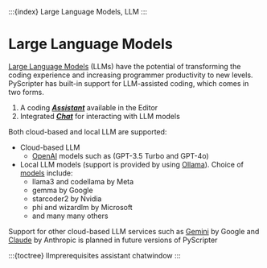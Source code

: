 :::{index} Large Language Models, LLM
:::

# Large Language Models

[Large Language Models](https://en.wikipedia.org/wiki/Large_language_model) (LLMs) have the
potential of transforming the coding experience and increasing programmer productivity
to new levels.  PyScripter has built-in support for LLM-assisted coding, which comes
in two forms.

1. A coding [***Assistant***](assistant) available in the Editor
2. Integrated [***Chat***](chatwindow) for interacting with LLM models

Both cloud-based and local LLM are supported:

- Cloud-based LLM
  - [OpenAI](https://openai.com/) models such as (GPT-3.5 Turbo and GPT-4o)
- Local LLM models (support is provided by using [Ollama](https://github.com/ollama/ollama)).
  Choice of [models](https://ollama.com/library) include:
  - llama3 and codellama by Meta
  - gemma by Google
  - starcoder2 by Nvidia
  - phi and wizardlm by Microsoft
  - and many many others

Support for other cloud-based LLM services such as [Gemini](https://gemini.google.com/) by Google and [Claude](https://www.anthropic.com/claude) by Anthropic is planned in future
versions of PyScripter

:::{toctree}
llmprerequisites
assistant
chatwindow
:::



